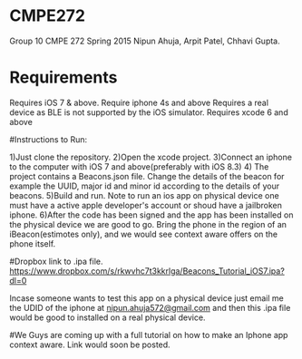 # CMPE272

Group 10 CMPE 272 Spring 2015 Nipun Ahuja, Arpit Patel, Chhavi Gupta.
# Requirements
Requires iOS 7 & above.
Require iphone 4s and above
Requires a real device as BLE is not supported by the iOS simulator.
Requires xcode 6 and above

#Instructions to Run:

1)Just clone the repository.
2)Open the xcode project.
3)Connect an iphone to the computer with iOS 7 and above(preferably with iOS 8.3)
4) The project contains a Beacons.json file. Change the details of the beacon for example the UUID, major id and minor id according to the details of your beacons.
5)Build and run. Note to run an ios app on physical device one must have a active apple developer's account or shoud have a jailbroken iphone.
6)After the code has been signed and the app has been installed on the physical device we are good to go. Bring the phone in the region of an iBeacon(estimotes only), and we would see context aware offers on the phone itself.

#Dropbox link to .ipa file.
https://www.dropbox.com/s/rkwvhc7t3kkrlga/Beacons_Tutorial_iOS7.ipa?dl=0

Incase someone wants to test this app on a physical device just email me the UDID of the iphone at nipun.ahuja572@gmail.com and then this .ipa file would be good to installed on a real physical device. 


#We Guys are coming up with a full tutorial on how to make an Iphone app context aware. Link would soon be posted.
